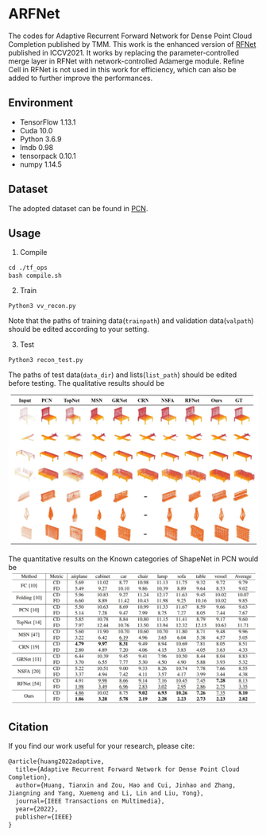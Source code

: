 # ARFNet
The codes for Adaptive Recurrent Forward Network for Dense Point Cloud Completion published by TMM. This work is the enhanced version of [RFNet](https://github.com/Tianxinhuang/RFNet) published in ICCV2021. It works by replacing the parameter-controlled merge layer in RFNet with network-controlled Adamerge module. Refine Cell in RFNet is not used in this work for efficiency, which can also be added to further improve the performances.

## Environment
* TensorFlow 1.13.1
* Cuda 10.0
* Python 3.6.9
* lmdb 0.98  
* tensorpack 0.10.1
* numpy 1.14.5

## Dataset
The adopted dataset can be found in [PCN](https://github.com/wentaoyuan/pcn).

## Usage

1. Compile

```
cd ./tf_ops
bash compile.sh
```

2. Train

```
Python3 vv_recon.py
```
Note that the paths of training data(`trainpath`) and validation data(`valpath`) should be edited according to your setting.

3. Test

```
Python3 recon_test.py
```
The paths of test data(`data_dir`) and lists(`list_path`) should be edited before testing.
The qualitative results should be 

![image](https://github.com/Tianxinhuang/ARFNet/blob/master/tmm_quali.jpg)

The quantitative results on the Known categories of ShapeNet in PCN would be
![image](https://github.com/Tianxinhuang/ARFNet/blob/master/tmm_quan.jpg)

## Citation
If you find our work useful for your research, please cite:
```
@article{huang2022adaptive,
  title={Adaptive Recurrent Forward Network for Dense Point Cloud Completion},
  author={Huang, Tianxin and Zou, Hao and Cui, Jinhao and Zhang, Jiangning and Yang, Xuemeng and Li, Lin and Liu, Yong},
  journal={IEEE Transactions on Multimedia},
  year={2022},
  publisher={IEEE}
}
```
